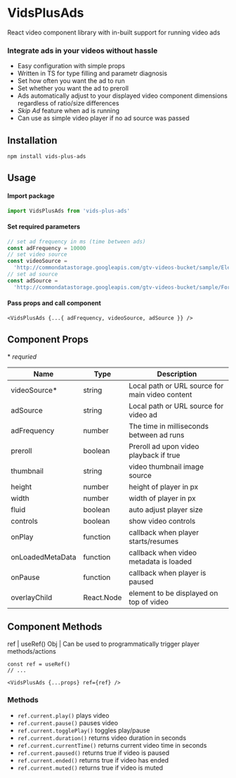 # VidsPlusAds

React video component library with in-built support for running video ads

### Integrate ads in your videos without hassle

- Easy configuration with simple props
- Written in TS for type filling and parametr diagnosis
- Set how often you want the ad to run
- Set whether you want the ad to preroll
- Ads automatically adjust to your displayed video component dimensions regardless of ratio/size differences
- _Skip Ad_ feature when ad is running
- Can use as simple video player if no ad source was passed

## Installation

`npm install vids-plus-ads`

## Usage

#### Import package

```typescript
import VidsPlusAds from 'vids-plus-ads'
```

#### Set required parameters

```typescript
// set ad frequency in ms (time between ads)
const adFrequency = 10000
// set video source
const videoSource =
  'http://commondatastorage.googleapis.com/gtv-videos-bucket/sample/ElephantsDream.mp4'
// set ad source
const adSource =
  'http://commondatastorage.googleapis.com/gtv-videos-bucket/sample/ForBiggerMeltdowns.mp4'
```

#### Pass props and call component

```tsx
<VidsPlusAds {...{ adFrequency, videoSource, adSource }} />
```

## Component Props

\* *requried*

Name | Type | Description
--- | --- | ---
videoSource* | string | Local path or URL source for main video content
adSource | string | Local path or URL source for video ad
adFrequency | number | The time in milliseconds between ad runs
preroll | boolean | Preroll ad upon video playback if true
thumbnail | string | video thumbnail image source
height | number | height of player in px
width | number | width of player in px
fluid | boolean | auto adjust player size
controls | boolean | show video controls
onPlay | function | callback when player starts/resumes
onLoadedMetaData | function | callback when video metadata is loaded
onPause | function | callback when player is paused
overlayChild | React.Node | element to be displayed on top of video



## Component Methods

ref | useRef() Obj | Can be used to programmatically trigger player methods/actions

```tsx
const ref = useRef()
// ...

<VidsPlusAds {...props} ref={ref} />
```

### Methods
- `ref.current.play()`
  plays video
- `ref.current.pause()`
  pauses video
- `ref.current.togglePlay()`
  toggles play/pause
- `ref.current.duration()`
  returns video duration in seconds
- `ref.current.currentTime()`
  returns current video time in seconds
- `ref.current.paused()`
  returns true if video is paused
- `ref.current.ended()`
  returns true if video has ended
- `ref.current.muted()`
  returns true if video is muted
